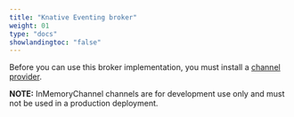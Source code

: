 ```yaml
---
title: "Knative Eventing broker"
weight: 01
type: "docs"
showlandingtoc: "false"
---
```


Before you can use this broker implementation, you must install a [channel provider](../channels/channel-types-defaults).

**NOTE:** InMemoryChannel channels are for development use only and must not be used in a production deployment.
